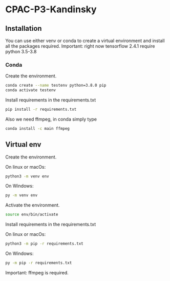 # CPAC-P3-Kandinsky

## Installation

You can use either venv or conda to create a virtual environment and install all the packages required.
Important: right now tensorflow 2.4.1 require python 3.5-3.8

### Conda 

Create the environment.

```bash
conda create --name testenv python=3.8.0 pip
conda activate testenv
```

Install requirements in the requirements.txt

```bash
pip install -r requirements.txt
```

Also we need ffmpeg, in conda simply type

```bash 
conda install -c main ffmpeg
```

## Virtual env

Create the environment.

On linux or macOs:

```bash
python3 -m venv env 
```

On Windows:

```bash
py -m venv env 
```

Activate the environment.

```bash
source env/bin/activate
```

Install requirements in the requirements.txt

On linux or macOs:

```bash
python3 -m pip -r requirements.txt
```

On Windows:

```bash
py -m pip -r requirements.txt
```

Important: ffmpeg is required.
